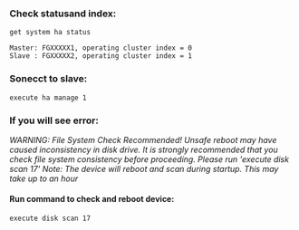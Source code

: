 ### Check statusand index:
```
get system ha status
```
  ```
  Master: FGXXXXX1, operating cluster index = 0 
  Slave : FGXXXXX2, operating cluster index = 1
  ```
### Sonecct to slave:
```
execute ha manage 1
```
### If you will see error:
  _WARNING: File System Check Recommended! Unsafe reboot may have caused inconsistency in disk drive.
  It is strongly recommended that you check file system consistency before proceeding.
  Please run 'execute disk scan 17'
  Note: The device will reboot and scan during startup. This may take up to an hour_

#### Run command to check and reboot device:
```
execute disk scan 17
```
